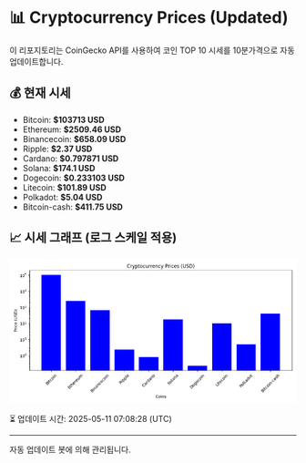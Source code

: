 
# 📊 Cryptocurrency Prices (Updated)

이 리포지토리는 CoinGecko API를 사용하여 코인 TOP 10 시세를 10분가격으로 자동 업데이트합니다.

## 💰 현재 시세
- Bitcoin: **$103713 USD**
- Ethereum: **$2509.46 USD**
- Binancecoin: **$658.09 USD**
- Ripple: **$2.37 USD**
- Cardano: **$0.797871 USD**
- Solana: **$174.1 USD**
- Dogecoin: **$0.233103 USD**
- Litecoin: **$101.89 USD**
- Polkadot: **$5.04 USD**
- Bitcoin-cash: **$411.75 USD**

## 📈 시세 그래프 (로그 스케일 적용)
![Crypto Prices](crypto_prices.png)

⏳ 업데이트 시간: 2025-05-11 07:08:28 (UTC)

---
자동 업데이트 봇에 의해 관리됩니다.
